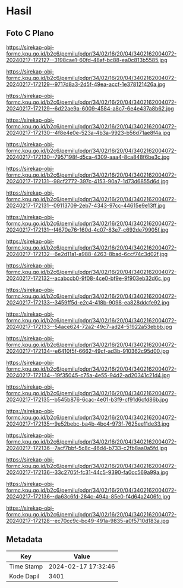 # Hasil

## Foto C Plano

https://sirekap-obj-formc.kpu.go.id/b2c6/pemilu/pdpr/34/02/16/20/04/3402162004072-20240217-172127--3198cae1-60fd-48af-bc88-ea0c813b5585.jpg

https://sirekap-obj-formc.kpu.go.id/b2c6/pemilu/pdpr/34/02/16/20/04/3402162004072-20240217-172129--9717d8a3-2d5f-49ea-accf-1e378121426a.jpg

https://sirekap-obj-formc.kpu.go.id/b2c6/pemilu/pdpr/34/02/16/20/04/3402162004072-20240217-172129--6d22ae9a-6009-4584-a8c7-6e4e437a8b62.jpg

https://sirekap-obj-formc.kpu.go.id/b2c6/pemilu/pdpr/34/02/16/20/04/3402162004072-20240217-172130--4f8e4e0e-523a-4b3a-9923-b56d71ae8f4a.jpg

https://sirekap-obj-formc.kpu.go.id/b2c6/pemilu/pdpr/34/02/16/20/04/3402162004072-20240217-172130--7957198f-d5ca-4309-aaa4-8ca848f6be3c.jpg

https://sirekap-obj-formc.kpu.go.id/b2c6/pemilu/pdpr/34/02/16/20/04/3402162004072-20240217-172131--98cf2772-397c-4153-90a7-1d73d6855d6d.jpg

https://sirekap-obj-formc.kpu.go.id/b2c6/pemilu/pdpr/34/02/16/20/04/3402162004072-20240217-172131--09113709-2eb7-4343-97cc-44615e9e13ff.jpg

https://sirekap-obj-formc.kpu.go.id/b2c6/pemilu/pdpr/34/02/16/20/04/3402162004072-20240217-172131--f4670e76-160d-4c07-83e7-c692de79905f.jpg

https://sirekap-obj-formc.kpu.go.id/b2c6/pemilu/pdpr/34/02/16/20/04/3402162004072-20240217-172132--6e2d11a1-a988-4263-8bad-6ccf74c3d02f.jpg

https://sirekap-obj-formc.kpu.go.id/b2c6/pemilu/pdpr/34/02/16/20/04/3402162004072-20240217-172132--acabccb0-9f08-4ce0-bf9e-9f903eb32d6c.jpg

https://sirekap-obj-formc.kpu.go.id/b2c6/pemilu/pdpr/34/02/16/20/04/3402162004072-20240217-172133--3459ff5d-e2c4-418b-9098-ea828ddcfe92.jpg

https://sirekap-obj-formc.kpu.go.id/b2c6/pemilu/pdpr/34/02/16/20/04/3402162004072-20240217-172133--54ace624-72a2-49c7-ad24-51922a53ebbb.jpg

https://sirekap-obj-formc.kpu.go.id/b2c6/pemilu/pdpr/34/02/16/20/04/3402162004072-20240217-172134--e6410f5f-6662-49cf-ad3b-910362c95d00.jpg

https://sirekap-obj-formc.kpu.go.id/b2c6/pemilu/pdpr/34/02/16/20/04/3402162004072-20240217-172134--19f35045-c75a-4e55-94d2-ad20341c21d4.jpg

https://sirekap-obj-formc.kpu.go.id/b2c6/pemilu/pdpr/34/02/16/20/04/3402162004072-20240217-172135--b545b876-6cac-4e01-b3f9-cf91d6cfd86b.jpg

https://sirekap-obj-formc.kpu.go.id/b2c6/pemilu/pdpr/34/02/16/20/04/3402162004072-20240217-172135--9e52bebc-ba4b-4bc4-973f-7625ee11de33.jpg

https://sirekap-obj-formc.kpu.go.id/b2c6/pemilu/pdpr/34/02/16/20/04/3402162004072-20240217-172136--7acf7bbf-5c8c-46d4-b733-c2fb8aa0a5fd.jpg

https://sirekap-obj-formc.kpu.go.id/b2c6/pemilu/pdpr/34/02/16/20/04/3402162004072-20240217-172136--33c2705f-fc31-44c5-9390-fa0cc569a99a.jpg

https://sirekap-obj-formc.kpu.go.id/b2c6/pemilu/pdpr/34/02/16/20/04/3402162004072-20240217-172136--da63c6fd-284c-494a-85e0-f4d64a2406fc.jpg

https://sirekap-obj-formc.kpu.go.id/b2c6/pemilu/pdpr/34/02/16/20/04/3402162004072-20240217-172128--ec70cc9c-bc49-491a-9835-a0f5710d183a.jpg


## Metadata

| Key        | Value               |
| ---------- | ------------------- |
| Time Stamp | 2024-02-17 17:32:46 |
| Kode Dapil | 3401                |



